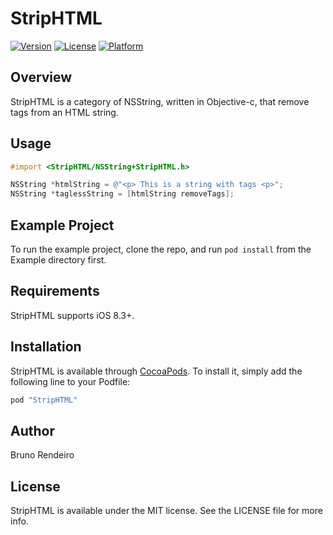 # StripHTML


[![Version](https://img.shields.io/cocoapods/v/StripHTML.svg?style=flat)](http://cocoapods.org/pods/StripHTML)
[![License](https://img.shields.io/cocoapods/l/StripHTML.svg?style=flat)](http://cocoapods.org/pods/StripHTML)
[![Platform](https://img.shields.io/cocoapods/p/StripHTML.svg?style=flat)](http://cocoapods.org/pods/StripHTML)

## Overview
StripHTML is a category of NSString, written in Objective-c, that remove tags from an HTML string.

## Usage

```Objective-C
#import <StripHTML/NSString+StripHTML.h>

NSString *htmlString = @"<p> This is a string with tags <p>";
NSString *taglessString = [htmlString removeTags];
```

## Example Project

To run the example project, clone the repo, and run `pod install` from the Example directory first.

## Requirements

StripHTML supports iOS 8.3+.

## Installation

StripHTML is available through [CocoaPods](http://cocoapods.org). To install
it, simply add the following line to your Podfile:

```ruby
pod "StripHTML"
```

## Author

Bruno Rendeiro

## License

StripHTML is available under the MIT license. See the LICENSE file for more info.
